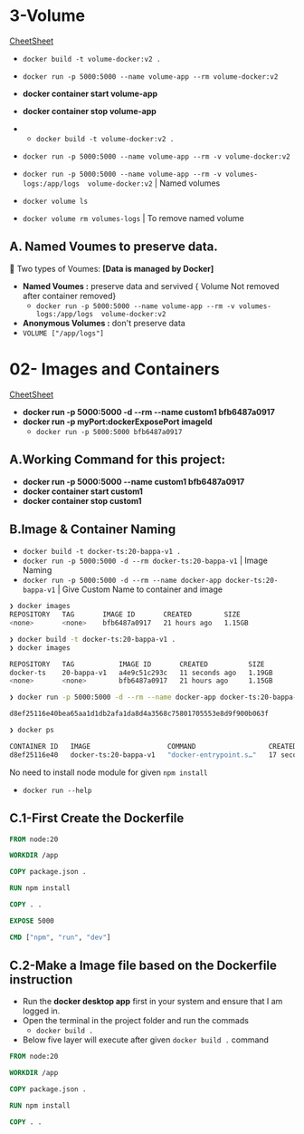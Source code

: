# 3-Volume

[CheetSheet](Canva.com/design/DAFyWfnXhAk/iFVa2Wsh9n79Wzk51MGn5Q/edit)

- `docker build -t volume-docker:v2 .`
- `docker run -p 5000:5000 --name volume-app --rm volume-docker:v2`    

- **docker container start volume-app** 
- **docker container stop volume-app** 

- - `docker build -t volume-docker:v2 .`
-  `docker run -p 5000:5000 --name volume-app --rm -v volume-docker:v2`    
-  `docker run -p 5000:5000 --name volume-app --rm -v volumes-logs:/app/logs  volume-docker:v2` | Named volumes
- `docker volume ls`
- `docker volume rm volumes-logs` | To remove named volume

## A. Named Voumes to preserve data.

🚢 Two types of Voumes: **[Data is managed by Docker]**

- **Named Voumes :** preserve data and servived { Volume Not removed after container removed}
    -  `docker run -p 5000:5000 --name volume-app --rm -v volumes-logs:/app/logs  volume-docker:v2 `
- **Anonymous Volumes :** don't preserve data 
-  `VOLUME ["/app/logs"]  `   









# 02- Images and Containers

[CheetSheet](Canva.com/design/DAFyWfnXhAk/iFVa2Wsh9n79Wzk51MGn5Q/edit)

- **docker run -p 5000:5000 -d --rm --name custom1 bfb6487a0917**   
-  **docker run -p myPort:dockerExposePort imageId**   
    -  `docker run -p 5000:5000 bfb6487a0917`  


## A.Working Command for this project:

- **docker run -p 5000:5000 --name custom1 bfb6487a0917**
- **docker container start custom1** 
- **docker container stop custom1** 
## B.Image & Container Naming

- `docker build -t docker-ts:20-bappa-v1 .`
- `docker run -p 5000:5000 -d --rm docker-ts:20-bappa-v1` | Image Naming
- `docker run -p 5000:5000 -d --rm --name docker-app docker-ts:20-bappa-v1` | Give Custom Name to container and image

```bash
❯ docker images
REPOSITORY   TAG       IMAGE ID       CREATED        SIZE
<none>       <none>    bfb6487a0917   21 hours ago   1.15GB
```
```bash
❯ docker build -t docker-ts:20-bappa-v1 .
❯ docker images

REPOSITORY   TAG           IMAGE ID       CREATED          SIZE
docker-ts    20-bappa-v1   a4e9c51c293c   11 seconds ago   1.19GB
<none>       <none>        bfb6487a0917   21 hours ago     1.15GB
```
```bash
❯ docker run -p 5000:5000 -d --rm --name docker-app docker-ts:20-bappa-v1

d8ef25116e40bea65aa1d1db2afa1da8d4a3568c75801705553e8d9f900b063f

❯ docker ps

CONTAINER ID   IMAGE                   COMMAND                  CREATED          STATUS          PORTS                    NAMES
d8ef25116e40   docker-ts:20-bappa-v1   "docker-entrypoint.s…"   17 seconds ago   Up 17 seconds   0.0.0.0:5000->5000/tcp   docker-app
```

No need to install node module for given `npm install`
- `docker run --help`
## C.1-First Create the  Dockerfile


```dockerfile
FROM node:20

WORKDIR /app

COPY package.json .

RUN npm install

COPY . .

EXPOSE 5000

CMD ["npm", "run", "dev"]

```
## C.2-Make a Image file based on the Dockerfile instruction

- Run the **docker desktop app** first in your system and ensure that I am logged in.
- Open the terminal in the project folder and run the commads
    - `docker build .`
- Below five layer will execute after given `docker build .` command
    
```dockerfile
FROM node:20

WORKDIR /app

COPY package.json .

RUN npm install

COPY . .
```